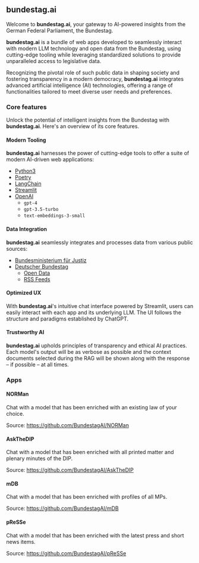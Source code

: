 ## bundestag.ai

Welcome to **bundestag.ai**, your gateway to AI-powered insights from the German Federal Parliament, the Bundestag. 

**bundestag.ai** is a bundle of web apps developed to seamlessly interact with modern LLM technology and open data from the Bundestag, using cutting-edge tooling while leveraging standardized solutions to provide unparalleled access to legislative data.

Recognizing the pivotal role of such public data in shaping society and fostering transparency in a modern democracy, **bundestag.ai** integrates advanced artificial intelligence (AI) technologies, offering a range of functionalities tailored to meet diverse user needs and preferences.

### Core features

Unlock the potential of intelligent insights from the Bundestag with **bundestag.ai**. Here's an overview of its core features.

#### Modern Tooling

**bundestag.ai** harnesses the power of cutting-edge tools to offer a suite of modern AI-driven web applications:

* [Python3](https://python.org/)
* [Poetry](https://python-poetry.org/)
* [LangChain](https://python.langchain.com/)
* [Streamlit](https://streamlit.com/)
* [OpenAI](https://openai.com/)
  * `gpt-4`
  * `gpt-3.5-turbo`
  * `text-embeddings-3-small`


#### Data Integration

**bundestag.ai** seamlessly integrates and processes data from various public sources:

* [Bundesministerium für Justiz](https://www.gesetze-im-internet.de/gii-toc.xml)
* [Deutscher Bundestag](https://bundestag.de/)
  * [Open Data](https://bundestag.de/services/opendata)
  * [RSS Feeds](https://www.bundestag.de/rss)

#### Optimized UX

With **bundestag.ai**'s intuitive chat interface powered by Streamlit, users can easily interact with each app and its underlying LLM. The UI follows the structure and paradigms established by ChatGPT.

#### Trustworthy AI

**bundestag.ai** upholds principles of transparency and ethical AI practices. Each model's output will be as verbose as possible and the context documents selected during the RAG will be shown along with the response – if possible – at all times.

### Apps

#### NORMan

Chat with a model that has been enriched with an existing law of your choice.

Source: https://github.com/BundestagAI/NORMan

#### AskTheDIP

Chat with a model that has been enriched with all printed matter and plenary minutes of the DIP.

Source: https://github.com/BundestagAI/AskTheDIP

#### mDB

Chat with a model that has been enriched with profiles of all MPs.

Source: https://github.com/BundestagAI/mDB

#### pReSSe

Chat with a model that has been enriched with the latest press and short news items.

Source: https://github.com/BundestagAI/pReSSe
